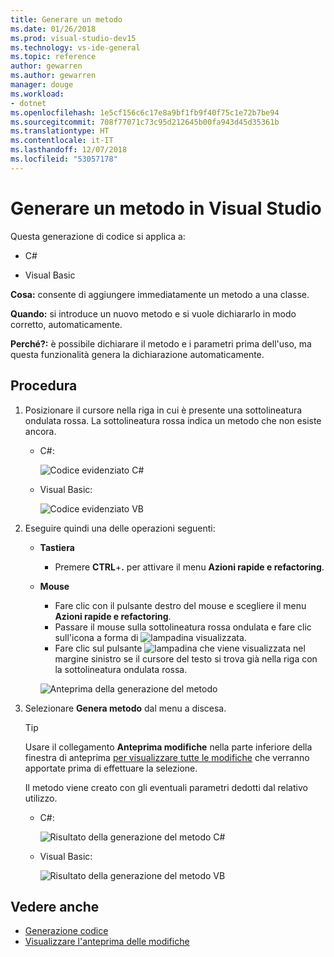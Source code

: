 ```yaml
---
title: Generare un metodo
ms.date: 01/26/2018
ms.prod: visual-studio-dev15
ms.technology: vs-ide-general
ms.topic: reference
author: gewarren
ms.author: gewarren
manager: douge
ms.workload:
- dotnet
ms.openlocfilehash: 1e5cf156c6c17e8a9bf1fb9f40f75c1e72b7be94
ms.sourcegitcommit: 708f77071c73c95d212645b00fa943d45d35361b
ms.translationtype: HT
ms.contentlocale: it-IT
ms.lasthandoff: 12/07/2018
ms.locfileid: "53057178"
---
```

# <a name="generate-a-method-in-visual-studio"></a>Generare un metodo in Visual Studio

Questa generazione di codice si applica a:

- C#

- Visual Basic

**Cosa:** consente di aggiungere immediatamente un metodo a una classe.

**Quando:** si introduce un nuovo metodo e si vuole dichiararlo in modo corretto, automaticamente.

**Perché?:** è possibile dichiarare il metodo e i parametri prima dell'uso, ma questa funzionalità genera la dichiarazione automaticamente.

## <a name="how-to"></a>Procedura

1. Posizionare il cursore nella riga in cui è presente una sottolineatura ondulata rossa. La sottolineatura rossa indica un metodo che non esiste ancora.

   - C#:

       ![Codice evidenziato C#](media/method-highlight-cs.png)

   - Visual Basic:

       ![Codice evidenziato VB](media/method-highlight-vb.png)

2. Eseguire quindi una delle operazioni seguenti:

   - **Tastiera**
      - Premere **CTRL**+**.** per attivare il menu **Azioni rapide e refactoring**.
   - **Mouse**
      - Fare clic con il pulsante destro del mouse e scegliere il menu **Azioni rapide e refactoring**.
      - Passare il mouse sulla sottolineatura rossa ondulata e fare clic sull'icona a forma di ![lampadina](media/bulb-cs.png) visualizzata.
      - Fare clic sul pulsante ![lampadina](media/bulb-cs.png) che viene visualizzata nel margine sinistro se il cursore del testo si trova già nella riga con la sottolineatura ondulata rossa.

      ![Anteprima della generazione del metodo](media/method-preview-cs.png)

3. Selezionare **Genera metodo** dal menu a discesa.

   > [!TIP]
   > Usare il collegamento **Anteprima modifiche** nella parte inferiore della finestra di anteprima [per visualizzare tutte le modifiche](../../ide/preview-changes.md) che verranno apportate prima di effettuare la selezione.

   Il metodo viene creato con gli eventuali parametri dedotti dal relativo utilizzo.

   - C#:

       ![Risultato della generazione del metodo C#](media/method-result-cs.png)

   - Visual Basic:

       ![Risultato della generazione del metodo VB](media/method-result-vb.png)

## <a name="see-also"></a>Vedere anche

- [Generazione codice](../code-generation-in-visual-studio.md)
- [Visualizzare l'anteprima delle modifiche](../../ide/preview-changes.md)